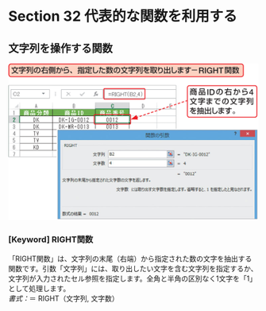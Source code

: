 # Section 32 代表的な関数を利用する

## 文字列を操作する関数

![](001.png)

### [Keyword] RIGHT関数
「RIGHT関数」は、文字列の末尾（右端）から指定された数の文字を抽出する関数です。引数「文字列」には、取り出したい文字を含む文字列を指定するか、文字列が入力されたセル参照を指定します。全角と半角の区別なく1文字を「1」として処理します。  
<em>書式：</em>＝ RIGHT（文字列, 文字数）
